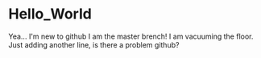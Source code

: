 # Hello_World
Yea... I'm new to github
I am the master brench!
I am vacuuming the floor.
Just adding another line, is there a problem github?
